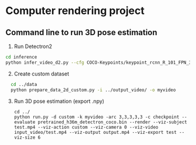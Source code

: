 # Computer rendering project

## Command line to run 3D pose estimation

1. Run Detectron2
  ```bash
  cd inference
  python infer_video_d2.py --cfg COCO-Keypoints/keypoint_rcnn_R_101_FPN_3x.yaml --output-dir output_video --image-ext mp4 ../input_video/
  ```

2. Create custom dataset
  ```bash
    cd ../data
    python prepare_data_2d_custom.py -i ../output_video/ -o myvideo
  ```

3. Run 3D pose estimation (export .npy)
   ```
   cd ../
   python run.py -d custom -k myvideo -arc 3,3,3,3,3 -c checkpoint --evaluate pretrained_h36m_detectron_coco.bin --render --viz-subject test.mp4 --viz-action custom --viz-camera 0 --viz-video input_video/test.mp4 --viz-output output.mp4 --viz-export test --viz-size 6
   ```

